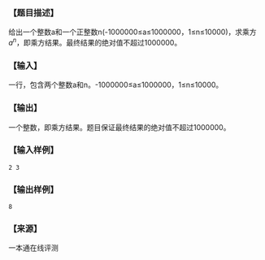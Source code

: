 ### 【题目描述】

给出一个整数a和一个正整数n(-1000000≤a≤1000000，1≤n≤10000)，求乘方$a^n$，即乘方结果。最终结果的绝对值不超过1000000。

### 【输入】

一行，包含两个整数a和n。-1000000≤a≤1000000，1≤n≤10000。

### 【输出】

一个整数，即乘方结果。题目保证最终结果的绝对值不超过1000000。

### 【输入样例】

```
2 3
```

### 【输出样例】

```
8
```


 ### 【来源】

 一本通在线评测 